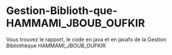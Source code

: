 # Gestion-Biblioth-que-HAMMAMI_JBOUB_OUFKIR
Vous trouvez le rapport, le code en java et en javafx de la Gestion Bibliothèque HAMMAMI_JBOUB_OUFKIR
